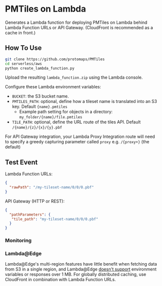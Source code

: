 # PMTiles on Lambda

Generates a Lambda function for deploying PMTiles on Lambda behind Lambda Function URLs or API Gateway. (CloudFront is recommended as a cache in front.)

## How To Use

```sh
git clone https://github.com/protomaps/PMTiles
cd serverless/aws
python create_lambda_function.py
```

Upload the resulting `lambda_function.zip` using the Lambda console.

Configure these Lambda environment variables:

* `BUCKET`: the S3 bucket name.
* `PMTILES_PATH`: optional, define how a tileset name is translated into an S3 key. Default `{name}.pmtiles`
  * Example path setting for objects in a directory: `my_folder/{name}/file.pmtiles`
* `TILE_PATH`: optional, define the URL route of the tiles API. Default `/{name}/{z}/{x}/{y}.pbf`

For API Gateway integration, your Lambda Proxy Integration route will need to specify a greedy capturing parameter called `proxy` e.g. `/{proxy+}` (the default)

## Test Event

Lambda Function URLs:

```json
{
  "rawPath": "/my-tileset-name/0/0/0.pbf"
}
```

API Gateway (HTTP or REST):

```json
{
  "pathParameters": {
   "tile_path": "my-tileset-name/0/0/0.pbf"
  }
}
```


### Monitoring



### Lambda@Edge

Lambda@Edge's multi-region features have little benefit when fetching data from S3 in a single region, and Lambda@Edge [doesn't support](https://docs.aws.amazon.com/AmazonCloudFront/latest/DeveloperGuide/edge-functions-restrictions.html) environment variables or responses over 1 MB. For globally distributed caching, use CloudFront in combination with Lambda Function URLs.
